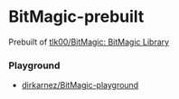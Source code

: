 BitMagic-prebuilt
=================
Prebuilt of [tlk00/BitMagic: BitMagic Library](https://github.com/tlk00/BitMagic)

### Playground
- [dirkarnez/BitMagic-playground](https://github.com/dirkarnez/BitMagic-playground)
